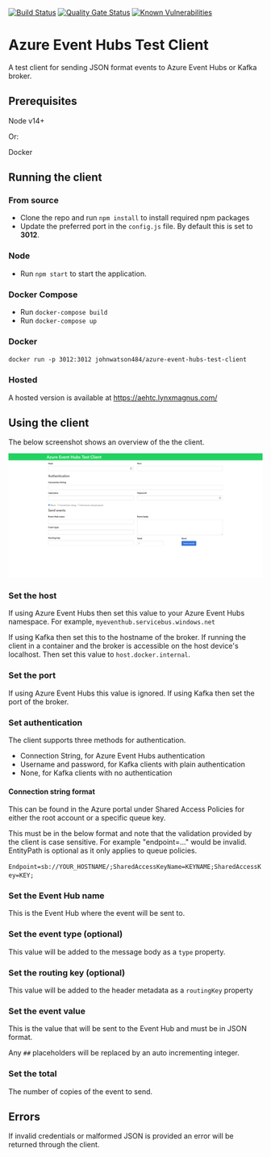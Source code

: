 [![Build Status](https://dev.azure.com/johnwatson484/John%20D%20Watson/_apis/build/status/Azure%20Event%20Hubs%20Test%20Client?branchName=master)](https://dev.azure.com/johnwatson484/John%20D%20Watson/_build/latest?definitionId=43&branchName=master)
[![Quality Gate Status](https://sonarcloud.io/api/project_badges/measure?project=johnwatson484_azure-event-hubs-test-client&metric=alert_status)](https://sonarcloud.io/dashboard?id=johnwatson484_azure-event-hubs-test-client)
[![Known Vulnerabilities](https://snyk.io/test/github/johnwatson484/azure-event-hubs-test-client/badge.svg)](https://snyk.io/test/github/johnwatson484/azure-event-hubs-test-client)

# Azure Event Hubs Test Client
A test client for sending JSON format events to Azure Event Hubs or Kafka broker.

## Prerequisites
Node v14+  

Or:  

Docker

## Running the client
### From source
- Clone the repo and run `npm install` to install required npm packages
- Update the preferred port in the `config.js` file.  By default this is set to **3012**.

### Node
- Run `npm start` to start the application.

### Docker Compose
- Run `docker-compose build`
- Run `docker-compose up`


### Docker
`docker run -p 3012:3012 johnwatson484/azure-event-hubs-test-client`

### Hosted
A hosted version is available at https://aehtc.lynxmagnus.com/

## Using the client
The below screenshot shows an overview of the the client.

![Client Screenshot](/docs/screenshot.png "Client Screenshot")

### Set the host
If using Azure Event Hubs then set this value to your Azure Event Hubs namespace.  For example, `myeventhub.servicebus.windows.net`

If using Kafka then set this to the hostname of the broker.  If running the client in a container and the broker is accessible on the host device's localhost.  Then set this value to `host.docker.internal`.

### Set the port
If using Azure Event Hubs this value is ignored.  If using Kafka then set the port of the broker.

### Set authentication
The client supports three methods for authentication.
- Connection String, for Azure Event Hubs authentication
- Username and password, for Kafka clients with plain authentication
- None, for Kafka clients with no authentication

#### Connection string format
This can be found in the Azure portal under Shared Access Policies for either the root account or a specific queue key.

This must be in the below format and note that the validation provided by the client is case sensitive.  For example "endpoint=..." would be invalid.  EntityPath is optional as it only applies to queue policies.

`Endpoint=sb://YOUR_HOSTNAME/;SharedAccessKeyName=KEYNAME;SharedAccessKey=KEY;`

### Set the Event Hub name
This is the Event Hub where the event will be sent to.

### Set the event type (optional)
This value will be added to the message body as a `type` property.

### Set the routing key (optional)
This value will be added to the header metadata as a `routingKey` property

### Set the event value
This is the value that will be sent to the Event Hub and must be in JSON format.  

Any `##` placeholders will be replaced by an auto incrementing integer.

### Set the total
The number of copies of the event to send.
## Errors
If invalid credentials or malformed JSON is provided an error will be returned through the client.
